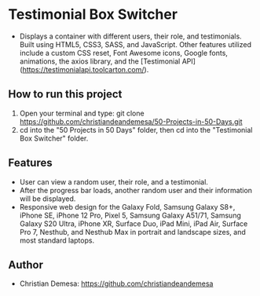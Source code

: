 # Testimonial Box Switcher

-   Displays a container with different users, their role, and testimonials. Built using HTML5, CSS3, SASS, and JavaScript. Other features utilized include a custom CSS reset, Font Awesome icons, Google fonts, animations, the axios library, and the [Testimonial API] (https://testimonialapi.toolcarton.com/).

## How to run this project

1. Open your terminal and type: git clone https://github.com/christiandeandemesa/50-Projects-in-50-Days.git
2. cd into the "50 Projects in 50 Days" folder, then cd into the "Testimonial Box Switcher" folder.

## Features

-   User can view a random user, their role, and a testimonial.
-   After the progress bar loads, another random user and their information will be displayed.
-   Responsive web design for the Galaxy Fold, Samsung Galaxy S8+, iPhone SE, iPhone 12 Pro, Pixel 5, Samsung Galaxy A51/71, Samsung Galaxy S20 Ultra, iPhone XR, Surface Duo, iPad Mini, iPad Air, Surface Pro 7, Nesthub, and Nesthub Max in portrait and landscape sizes, and most standard laptops.

## Author

-   Christian Demesa: https://github.com/christiandeandemesa
